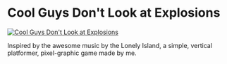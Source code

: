 # Cool Guys Don't Look at Explosions

[![Cool Guys Don't Look at Explosions](http://img.youtube.com/vi/Sqz5dbs5zmo/0.jpg)](http://www.youtube.com/watch?v=Sqz5dbs5zmo "Cool Guys Don't Look At Explosions")

Inspired by the awesome music by the Lonely Island, a simple, vertical platformer, pixel-graphic game made by me.
